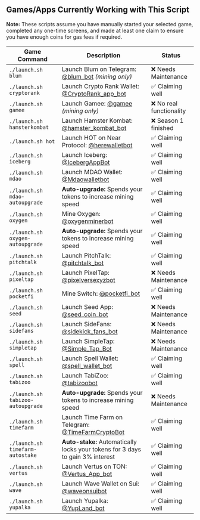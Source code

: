 ## Games/Apps Currently Working with This Script  

**Note:** These scripts assume you have manually started your selected game, completed any one-time screens, and made at least one claim to ensure you have enough coins for gas fees if required.  

| Game Command                      | Description                                                                                           | Status                 |
|-----------------------------------|-------------------------------------------------------------------------------------------------------|------------------------|
| `./launch.sh blum`                | Launch Blum on Telegram: [@blum_bot](https://web.telegram.org/k/#@blum_bot) *(mining only)*            | ❌ Needs Maintenance   |
| `./launch.sh cryptorank`          | Launch Crypto Rank Wallet: [@CryptoRank_app_bot](https://web.telegram.org/k/#@CryptoRank_app_bot)       | ✅ Claiming well       |
| `./launch.sh gamee`               | Launch Gamee: [@gamee](https://t.me/gamee/start?startapp=ref_7254165458) *(mining only)*                | ❌ No real functionality |
| `./launch.sh hamsterkombat`       | Launch Hamster Kombat: [@hamster_kombat_bot](https://web.telegram.org/k/#@hamster_kombat_bot)           | ❌ Season 1 finished   |
| `./launch.sh hot`                 | Launch HOT on Near Protocol: [@herewalletbot](https://t.me/herewalletbot)                             | ✅ Claiming well       |
| `./launch.sh iceberg`             | Launch Iceberg: [@IcebergAppBot](https://web.telegram.org/k/#@IcebergAppBot)                           | ✅ Claiming well       |
| `./launch.sh mdao`                | Launch MDAO Wallet: [@Mdaowalletbot](https://web.telegram.org/k/#@Mdaowalletbot)                      | ✅ Claiming well       |
| `./launch.sh mdao-autoupgrade`    | **Auto-upgrade:** Spends your tokens to increase mining speed                                         | ✅ Claiming well       |
| `./launch.sh oxygen`              | Mine Oxygen: [@oxygenminerbot](https://web.telegram.org/k/#@oxygenminerbot)                           | ✅ Claiming well       |
| `./launch.sh oxygen-autoupgrade`  | **Auto-upgrade:** Spends your tokens to increase mining speed                                         | ✅ Claiming well       |
| `./launch.sh pitchtalk`           | Launch PitchTalk: [@pitchtalk_bot](https://web.telegram.org/k/#@pitchtalk_bot)                        | ✅ Claiming well       |
| `./launch.sh pixeltap`            | Launch PixelTap: [@pixelversexyzbot](https://t.me/pixelversexyzbot?start=7254165458)                  | ❌ Needs Maintenance   |
| `./launch.sh pocketfi`            | Mine Switch: [@pocketfi_bot](https://web.telegram.org/k/#@pocketfi_bot)                               | ✅ Claiming well       |
| `./launch.sh seed`                | Launch Seed App: [@seed_coin_bot](https://web.telegram.org/k/#@seed_coin_bot)                         | ❌ Needs Maintenance   |
| `./launch.sh sidefans`            | Launch SideFans: [@sidekick_fans_bot](https://web.telegram.org/k/#@sidekick_fans_bot)                 | ❌ Needs Maintenance   |
| `./launch.sh simpletap`           | Launch SimpleTap: [@Simple_Tap_Bot](https://t.me/Simple_Tap_Bot/app?startapp=1719999344321)            | ❌ Needs Maintenance   |
| `./launch.sh spell`               | Launch Spell Wallet: [@spell_wallet_bot](https://web.telegram.org/k/#@spell_wallet_bot)               | ✅ Claiming well       |
| `./launch.sh tabizoo`             | Launch TabiZoo: [@tabizoobot](https://web.telegram.org/k/#@tabizoobot)                                | ✅ Claiming well       |
| `./launch.sh tabizoo-autoupgrade` | **Auto-upgrade:** Spends your tokens to increase mining speed                                         | ❌ Needs Maintenance   |
| `./launch.sh timefarm`            | Launch Time Farm on Telegram: [@TimeFarmCryptoBot](https://t.me/TimeFarmCryptoBot)                    | ✅ Claiming well       |
| `./launch.sh timefarm-autostake`  | **Auto-stake:** Automatically locks your tokens for 3 days to gain 3% interest                        | ✅ Claiming well       |
| `./launch.sh vertus`              | Launch Vertus on TON: [@Vertus_App_bot](https://t.me/Vertus_App_bot)                                  | ✅ Claiming well       |
| `./launch.sh wave`                | Launch Wave Wallet on Sui: [@waveonsuibot](https://t.me/waveonsuibot)                                 | ✅ Claiming well       |
| `./launch.sh yupalka`             | Launch Yupalka: [@YupLand_bot](https://t.me/YupLand_bot)                                              | ✅ Claiming well       |

